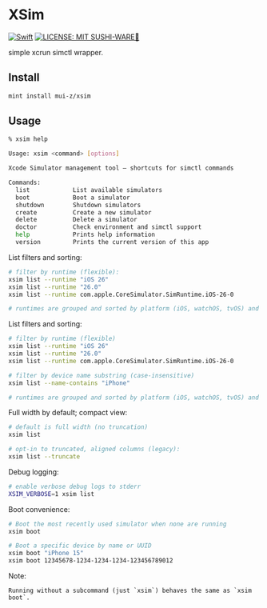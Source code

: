 # XSim
[![Swift](https://img.shields.io/badge/Swift-FA7343?style=for-the-badge)](https://github.com/apple/swift)
[![LICENSE: MIT SUSHI-WARE🍣](https://raw.githubusercontent.com/watasuke102/mit-sushi-ware/master/MIT-SUSHI-WARE.svg)](https://github.com/mui-z/xsim/blob/main/LICENSE)


simple xcrun simctl wrapper.


## Install

```sh
mint install mui-z/xsim
```


## Usage

```sh
% xsim help

Usage: xsim <command> [options]

Xcode Simulator management tool – shortcuts for simctl commands

Commands:
  list            List available simulators
  boot            Boot a simulator
  shutdown        Shutdown simulators
  create          Create a new simulator
  delete          Delete a simulator
  doctor          Check environment and simctl support
  help            Prints help information
  version         Prints the current version of this app
```


List filters and sorting:

```sh
# filter by runtime (flexible):
xsim list --runtime "iOS 26"
xsim list --runtime "26.0"
xsim list --runtime com.apple.CoreSimulator.SimRuntime.iOS-26-0

# runtimes are grouped and sorted by platform (iOS, watchOS, tvOS) and version (desc)
```


List filters and sorting:

```sh
# filter by runtime (flexible)
xsim list --runtime "iOS 26"
xsim list --runtime "26.0"
xsim list --runtime com.apple.CoreSimulator.SimRuntime.iOS-26-0

# filter by device name substring (case-insensitive)
xsim list --name-contains "iPhone"

# runtimes are grouped and sorted by platform (iOS, watchOS, tvOS) and version (desc)
```

Full width by default; compact view:

```sh
# default is full width (no truncation)
xsim list

# opt-in to truncated, aligned columns (legacy):
xsim list --truncate
```


Debug logging:

```sh
# enable verbose debug logs to stderr
XSIM_VERBOSE=1 xsim list
```
Boot convenience:

```sh
# Boot the most recently used simulator when none are running
xsim boot

# Boot a specific device by name or UUID
xsim boot "iPhone 15"
xsim boot 12345678-1234-1234-1234-123456789012
```

Note:

```text
Running without a subcommand (just `xsim`) behaves the same as `xsim boot`.
```
